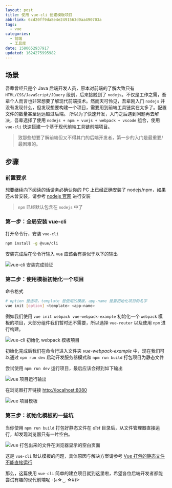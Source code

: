 ```yaml
---
layout: post
title: 使用 vue-cli 创建模板项目
abbrlink: 6cd20ff9da8e4e2491563d0aa490703a
tags:
  - vue
categories:
  - 前端
  - 工具库
date: 1580652937917
updated: 1624275995982
---
```


## 场景

吾辈曾经只是个 Java 后端开发人员，原本对前端的了解大致只有 `HTML/CSS/JavaScript/JQuery` 级别，后来接触到了 `nodejs`。不仅是工作之需，吾辈个人而言也非常想要了解现代前端技术。然而天可怜见，吾辈刚入门 `nodejs` 并没有发现什么，但发现想要构建一个项目，需要用到前端工具链实在太多了。配置文件的数量甚至远远超过后端。
所以为了快速开发，入门之后遇到问题再去解决，吾辈选择了使用 `nodejs + npm + vuejs + webpack + vscode` 组合，使用 `vue-cli` 快速搭建一个基于现代前端工具链前端项目。

> 致那些想要了解前端但又不得其门的后端开发者，第一步的入门是最重要/最困难的。

## 步骤

### 前置要求

想要继续向下阅读的话请务必确认你的 PC 上已经正确安装了 nodejs/npm，如果还未曾安装，请参考 [nodejs 官网](https://nodejs.org) 进行安装

> `npm` 已经默认包含在 `nodejs` 中了

### 第一步：全局安装 vue-cli

打开命令行，安装 `vue-cli`

```sh
npm install -g @vue/cli
```

安装完成后在命令行输入 `vue` 应该会有类似于以下的输出

![vue-cli 安装完成验证](https://cdn.jsdelivr.net/gh/rxliuli/img-bed/20181108140401.png)

### 第二步：使用模板初始化一个项目

命令格式

```sh
# option 是选项，template 是使用的模板，app-name 是要初始化项目的名字
vue init [option] <template> <app-name>
```

例如我们使用 `vue init webpack vue-webpack-example` 初始化一个 `webpack` 模板的项目，大部分组件我们暂时还不需要，所以选择 `vue-router` 以及使用 `npm` 进行构建。

![vue-cli 初始化 webpack 模板项目](https://cdn.jsdelivr.net/gh/rxliuli/img-bed/20181108141449.png)

初始化完成后我们在命令行进入文件夹 *vue-webpack-example* 中，现在我们可以通过 `npm run dev` 启动开发服务器模式和 `npm run build` 打包项目为静态文件

尝试使用 `npm run dev` 运行项目，最后应该会得到如下输出

![vue 项目运行输出](https://cdn.jsdelivr.net/gh/rxliuli/img-bed/20181108184122.png)

在浏览器打开链接 <http://localhost:8080>

![vue 项目模板](https://cdn.jsdelivr.net/gh/rxliuli/img-bed/20181108184257.png)

### 第三步：初始化模板的一些坑

当你使用 `npm run build` 打包好静态文件在 *dist* 目录后，从文件管理器直接运行，却发现浏览器只有一片空白。

![vue 打包出来的文件在浏览器显示的空白页面](https://cdn.jsdelivr.net/gh/rxliuli/img-bed/20181108185531.png)

这是 `vue-cli` 默认模板的问题，具体原因与解决方案请参考 [Vue 打包的静态文件不能直接运行](/p/fea6cbbcf50249e2be19548d3514d92e)

那么，这篇使用 `vue-cli` 简单的建立项目就到这里啦，希望各位后端开发者都能尝试有趣的现代前端呢 -(๑☆‿ ☆#)ᕗ
